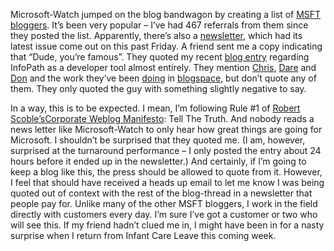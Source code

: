 Microsoft-Watch jumped on the blog bandwagon by creating a list of [MSFT
bloggers](http://www.microsoft-watch.com/article2/0,4248,852932,00.asp).
It’s been very popular – I’ve had 467 referrals from them since they
posted the list. Apparently, there’s also a
[newsletter](https://ziffdavis.omeda.com/zm/msw/msw.cgi?intro2&p=5BZWA00082),
which had its latest issue come out on this past Friday. A friend sent
me a copy indicating that “Dude, you’re famous”. They quoted my recent
[blog entry](PermaLink.aspx?guid=dfc79478-f78f-4c4c-b105-02efd3d5a058)
regarding InfoPath as a developer tool almost entirely. They mention
[Chris](http://www.simplegeek.com/),
[Dare](http://www.kuro5hin.org/user/Carnage4Life/diary) and
[Don](http://www.gotdotnet.com/team/dbox/) and the work they’ve been
[doing](http://www.simplegeek.com/PermaLink.aspx/7b48b6ab-d51f-447c-87bb-b02010e171af)
in
[blogspace](http://msdn.microsoft.com/library/default.asp?url=/library/en-us/dnexxml/html/xml02172003.asp),
but don’t quote any of them. They only quoted the guy with something
slightly negative to say.

In a way, this is to be expected. I mean, I’m following Rule \#1 of
[Robert Scoble’s](http://radio.weblogs.com/0001011/)[Corporate Weblog
Manifesto](http://radio.weblogs.com/0001011/2003/02/26.html): Tell The
Truth. And nobody reads a news letter like Microsoft-Watch to only hear
how great things are going for Microsoft. I shouldn’t be surprised that
they quoted me. (I am, however, surprised at the turnaround performance
– I only posted the entry about 24 hours before it ended up in the
newsletter.) And certainly, if I’m going to keep a blog like this, the
press should be allowed to quote from it. However, I feel that should
have received a heads up email to let me know I was being quoted out of
context with the rest of the blog-thread in a newsletter that people pay
for. Unlike many of the other MSFT bloggers, I work in the field
directly with customers every day. I’m sure I’ve got a customer or two
who will see this. If my friend hadn’t clued me in, I might have been in
for a nasty surprise when I return from Infant Care Leave this coming
week.
